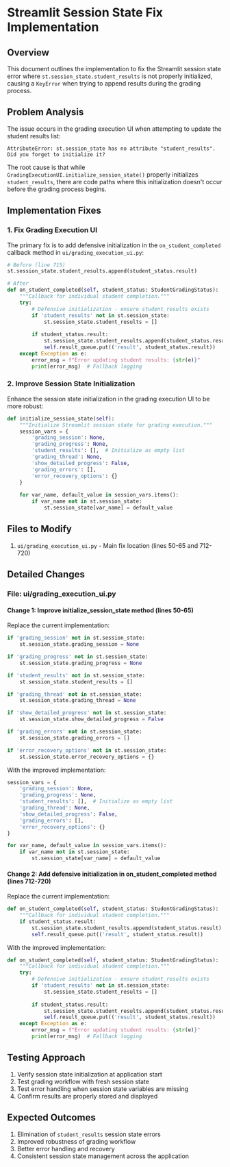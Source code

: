 # Streamlit Session State Fix Implementation

## Overview

This document outlines the implementation to fix the Streamlit session state error where `st.session_state.student_results` is not properly initialized, causing a `KeyError` when trying to append results during the grading process.

## Problem Analysis

The issue occurs in the grading execution UI when attempting to update the student results list:
```
AttributeError: st.session_state has no attribute "student_results". Did you forget to initialize it?
```

The root cause is that while `GradingExecutionUI.initialize_session_state()` properly initializes `student_results`, there are code paths where this initialization doesn't occur before the grading process begins.

## Implementation Fixes

### 1. Fix Grading Execution UI

The primary fix is to add defensive initialization in the `on_student_completed` callback method in `ui/grading_execution_ui.py`:

```python
# Before (line 715)
st.session_state.student_results.append(student_status.result)

# After
def on_student_completed(self, student_status: StudentGradingStatus):
    """Callback for individual student completion."""
    try:
        # Defensive initialization - ensure student_results exists
        if 'student_results' not in st.session_state:
            st.session_state.student_results = []
        
        if student_status.result:
            st.session_state.student_results.append(student_status.result)
            self.result_queue.put(('result', student_status.result))
    except Exception as e:
        error_msg = f"Error updating student results: {str(e)}"
        print(error_msg)  # Fallback logging
```

### 2. Improve Session State Initialization

Enhance the session state initialization in the grading execution UI to be more robust:

```python
def initialize_session_state(self):
    """Initialize Streamlit session state for grading execution."""
    session_vars = {
        'grading_session': None,
        'grading_progress': None,
        'student_results': [],  # Initialize as empty list
        'grading_thread': None,
        'show_detailed_progress': False,
        'grading_errors': [],
        'error_recovery_options': {}
    }
    
    for var_name, default_value in session_vars.items():
        if var_name not in st.session_state:
            st.session_state[var_name] = default_value
```

## Files to Modify

1. `ui/grading_execution_ui.py` - Main fix location (lines 50-65 and 712-720)

## Detailed Changes

### File: ui/grading_execution_ui.py

#### Change 1: Improve initialize_session_state method (lines 50-65)

Replace the current implementation:

```python
if 'grading_session' not in st.session_state:
    st.session_state.grading_session = None

if 'grading_progress' not in st.session_state:
    st.session_state.grading_progress = None

if 'student_results' not in st.session_state:
    st.session_state.student_results = []

if 'grading_thread' not in st.session_state:
    st.session_state.grading_thread = None

if 'show_detailed_progress' not in st.session_state:
    st.session_state.show_detailed_progress = False

if 'grading_errors' not in st.session_state:
    st.session_state.grading_errors = []

if 'error_recovery_options' not in st.session_state:
    st.session_state.error_recovery_options = {}
```

With the improved implementation:

```python
session_vars = {
    'grading_session': None,
    'grading_progress': None,
    'student_results': [],  # Initialize as empty list
    'grading_thread': None,
    'show_detailed_progress': False,
    'grading_errors': [],
    'error_recovery_options': {}
}

for var_name, default_value in session_vars.items():
    if var_name not in st.session_state:
        st.session_state[var_name] = default_value
```

#### Change 2: Add defensive initialization in on_student_completed method (lines 712-720)

Replace the current implementation:

```python
def on_student_completed(self, student_status: StudentGradingStatus):
    """Callback for individual student completion."""
    if student_status.result:
        st.session_state.student_results.append(student_status.result)
        self.result_queue.put(('result', student_status.result))
```

With the improved implementation:

```python
def on_student_completed(self, student_status: StudentGradingStatus):
    """Callback for individual student completion."""
    try:
        # Defensive initialization - ensure student_results exists
        if 'student_results' not in st.session_state:
            st.session_state.student_results = []
        
        if student_status.result:
            st.session_state.student_results.append(student_status.result)
            self.result_queue.put(('result', student_status.result))
    except Exception as e:
        error_msg = f"Error updating student results: {str(e)}"
        print(error_msg)  # Fallback logging
```

## Testing Approach

1. Verify session state initialization at application start
2. Test grading workflow with fresh session state
3. Test error handling when session state variables are missing
4. Confirm results are properly stored and displayed

## Expected Outcomes

1. Elimination of `student_results` session state errors
2. Improved robustness of grading workflow
3. Better error handling and recovery
4. Consistent session state management across the application